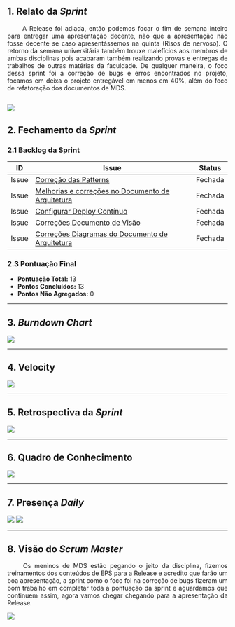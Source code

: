 ## 1. Relato da _Sprint_

<p align="justify">&emsp;&emsp; A Release foi adiada, então podemos focar o fim de semana inteiro para entregar uma apresentação decente, não que a apresentação não fosse decente se caso apresentássemos na quinta (Risos de nervoso). O retorno da semana universitária também trouxe malefícios aos membros de ambas disciplinas pois acabaram também realizando provas e entregas de trabalhos de outras matérias da faculdade. De qualquer maneira, o foco dessa sprint foi a correção de bugs e erros encontrados no projeto, focamos em deixa o projeto entregável em menos em 40%, além do foco de refatoração dos documentos de MDS. </p>

![](https://media.giphy.com/media/lUQxdO6Y7Vmx2/giphy.gif)
------------

## 2. Fechamento da _Sprint_

### 2.1 Backlog da Sprint

| ID | Issue | Status |
|:--:| ------- | :----: |
| Issue | [Correção das Patterns](https://github.com/fga-eps-mds/2019.2-arbc/issues/48) | Fechada |
| Issue | [Melhorias e correções no Documento de Arquitetura](https://github.com/fga-eps-mds/2019.2-arbc/issues/49) | Fechada |
| Issue | [Configurar Deploy Contínuo](https://github.com/fga-eps-mds/2019.2-arbc/issues/50) | Fechada |
| Issue | [Correções Documento de Visão](https://github.com/fga-eps-mds/2019.2-arbc/issues/67) | Fechada |
| Issue | [Correções Diagramas do Documento de Arquitetura](https://github.com/fga-eps-mds/2019.2-arbc/issues/72) | Fechada |



### 2.3 Pontuação Final

* __Pontuação Total:__ 13
* __Pontos Concluídos:__ 13
* __Pontos Não Agregados:__ 0

------------

## 3. _Burndown Chart_


![](https://i.ibb.co/0qrkvTY/bd5.png)

------------

## 4. Velocity

![](https://i.ibb.co/zh0ZMDr/v5.png)

------------

## 5. Retrospectiva da _Sprint_

![](https://i.ibb.co/9prQ5HS/r5.png)

------------

## 6. Quadro de Conhecimento

![](https://i.ibb.co/KzQR8Pj/c5.png)

---

## 7. Presença _Daily_

![](https://i.ibb.co/7QvPrF5/5a.png)
![](https://i.ibb.co/YLLNCFL/5b.png)

---------

## 8. Visão do _Scrum Master_

<p align="justify">&emsp;&emsp; Os meninos de MDS estão pegando o jeito da disciplina, fizemos treinamentos dos conteúdos de EPS para a Release e acredito que farão um boa apresentação, a sprint como o foco foi na correção de bugs fizeram um bom trabalho em completar toda a pontuação da sprint e aguardamos que continuem assim, agora vamos chegar chegando para a apresentação da Release.  </p>

![](https://media.giphy.com/media/FsW0GqBPnZl4TSuSg3/giphy.gif)
